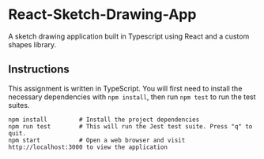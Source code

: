 # React-Sketch-Drawing-App

A sketch drawing application built in Typescript using React and a custom shapes library.

## Instructions

This assignment is written in TypeScript. You will first need to install the necessary dependencies with `npm install`, then run `npm test` to run the test suites.

```
npm install         # Install the project dependencies
npm run test        # This will run the Jest test suite. Press "q" to quit.
npm start           # Open a web browser and visit http://localhost:3000 to view the application
```
